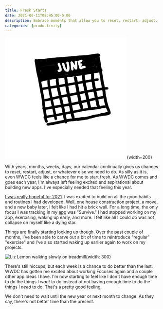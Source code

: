 ```yaml
---
title: Fresh Starts
date: 2021-06-11T08:45:00-5:00
description: Embrace moments that allow you to reset, restart, adjust.
categories: [productivity]
---
```


![June calendar](./calendar.png){width=200}

With years, months, weeks, days, our calendar continually gives us chances to reset, restart, adjust, or whatever else we need to do. As silly as it is, even WWDC feels like a chance for me to start fresh. As WWDC comes and goes each year, I'm always left feeling excited and aspirational about building new apps. I've especially needed that feeling this year.

[I was really hopeful for 2021](/posts/year-of-momentum). I was excited to build on all the good habits and routines I had developed. Well, one house construction project, a move, and a new baby later, I felt like I had hit a brick wall. For a long time, the only focus I was tracking in my [app](https://focuses.app) was "Survive." I had stopped working on my app, exercising, waking up early, and more. I felt like all I could do was not collapse on myself like a dying star.

Things are finally starting looking up though. Over the past couple of months, I've been able to carve out a bit of time to reintroduce "regular" "exercise" and I've also started waking up earlier again to work on my projects.

![Liz Lemon walking slowly on treadmill](https://media.giphy.com/media/3osxYcX9aas2p81CiQ/giphy.gif){width: 300}

There's still hiccups, but each week is a chance to do better than the last. WWDC has gotten me excited about working Focuses again and a couple other app ideas I have. I'm now starting to feel like I don't have enough time to do the things I _want_ to do instead of not having enough time to do the things I _need_ to do. That's a pretty good feeling.

We don't need to wait until the new year or next month to change. As they say, there's not better time than the present.

